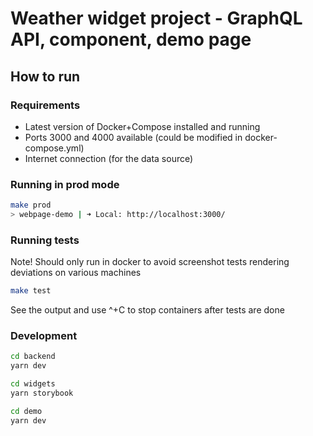 # Weather widget project - GraphQL API, component, demo page

## How to run

### Requirements

- Latest version of Docker+Compose installed and running
- Ports 3000 and 4000 available (could be modified in docker-compose.yml)
- Internet connection (for the data source)

### Running in prod mode

```sh
make prod
> webpage-demo | ➜ Local: http://localhost:3000/
```

### Running tests

Note! Should only run in docker to avoid screenshot tests rendering deviations
on various machines

```sh
make test
```

See the output and use ^+C to stop containers after tests are done

### Development

```sh
cd backend
yarn dev
```

```sh
cd widgets
yarn storybook
```

```sh
cd demo
yarn dev
```
